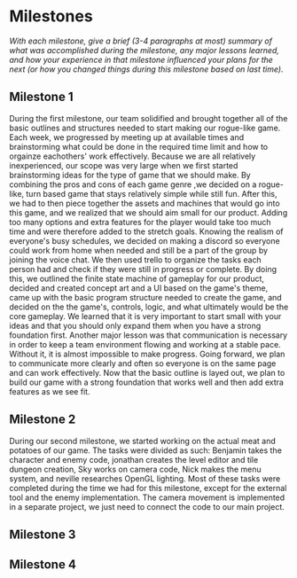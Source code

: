 # Milestones
_With each milestone, give a _brief_ (3-4 paragraphs at most) summary of what was accomplished during the milestone, any major lessons learned, and how your experience in that milestone influenced your plans for the next (or how you changed things during this milestone based on last time)._

## Milestone 1
During the first milestone, our team solidified and brought together all of the basic outlines and structures needed to start making our rogue-like game. Each week, we progressed by meeting up at available times and brainstorming what could be done in the required time limit and how to orgainze eachothers' work effectively. Because we are all relatively inexperienced, our scope was very large when we first started brainstorming ideas for the type of game that we should make. By combining the pros and cons of each game genre ,we decided on a rogue-like, turn based game that stays relatively simple while still fun. After this, we had to then piece together the assets and machines that would go into this game, and we realized that we should aim small for our product. Adding too many options and extra features for the player would take too much time and were therefore added to the stretch goals. Knowing the realism of everyone's busy schedules, we decided on making a discord so everyone could work from home when needed and still be a part of the group by joining the voice chat. We then used trello to organize the tasks each person had and check if they were still in progress or complete. By doing this, we outlined the finite state machine of gameplay for our product, decided and created concept art and a UI based on the game's theme, came up with the basic program structure needed to create the game, and decided on the the game's, controls, logic, and what ultimately would be the core gameplay. We learned that it is very important to start small with your ideas and that you should only expand them when you have a strong foundation first. Another major lesson was that communication is necessary in order to keep a team environment flowing and working at a stable pace. Without it, it is almost impossible to make progress. Going forward, we plan to communicate more clearly and often so everyone is on the same page and can work effectively. Now that the basic outline is layed out, we plan to build our game with a strong foundation that works well and then add extra features as we see fit. 





## Milestone 2

During our second milestone, we started working on the actual meat and potatoes of our game. The tasks were divided as such: Benjamin takes the character and enemy code, jonathan creates the level editor and tile dungeon creation, Sky works on camera code, Nick makes the menu system, and neville researches OpenGL lighting. Most of these tasks were completed during the time we had for this milestone, except for the external tool and the enemy implementation. The camera movement is implemented in a separate project, we just need to connect the code to our main project. 

## Milestone 3

## Milestone 4

